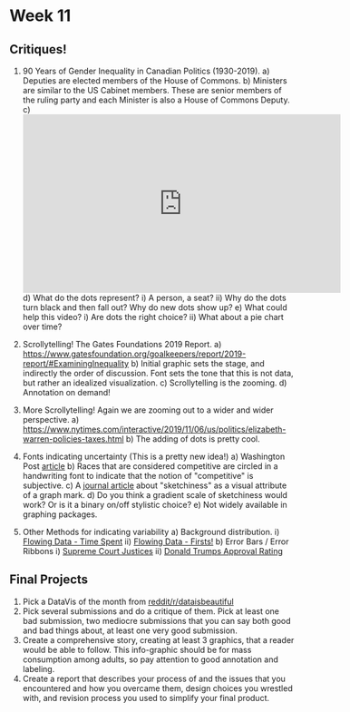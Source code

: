 # Week 11




## Critiques!

1. 90 Years of Gender Inequality in Canadian Politics (1930-2019). 
    a) Deputies are elected members of the House of Commons.
    b) Ministers are similar to the US Cabinet members. These are senior members of the ruling party and each Minister is also a House of Commons Deputy.
    c) <iframe width="560" height="315" src="https://www.youtube.com/embed/NFLNhMsbvw4" frameborder="0" allow="accelerometer; autoplay; encrypted-media; gyroscope; picture-in-picture" allowfullscreen></iframe>
    d) What do the dots represent? 
        i) A person, a seat? 
        ii) Why do the dots turn black and then fall out? Why do new dots show up?
    e) What could help this video? 
        i) Are dots the right choice? 
        ii) What about a pie chart over time?
        
2. Scrollytelling! The Gates Foundations 2019 Report.
    a) https://www.gatesfoundation.org/goalkeepers/report/2019-report/#ExaminingInequality
    b) Initial graphic sets the stage, and indirectly the order of discussion. Font sets the tone that this is not data, but rather an idealized visualization.
    c) Scrollytelling is the zooming.
    d) Annotation on demand!
    
3. More Scrollytelling!  Again we are zooming out to a wider and wider perspective.
    a) https://www.nytimes.com/interactive/2019/11/06/us/politics/elizabeth-warren-policies-taxes.html
    b) The adding of dots is pretty cool.
    
3. Fonts indicating uncertainty (This is a pretty new idea!)
    a) Washington Post [article](https://www.washingtonpost.com/graphics/politics/trifecta/)
    b) Races that are considered competitive are circled in a handwriting font to indicate that the notion of "competitive" is subjective.
    c) A [journal article](https://tobias.isenberg.cc/personal/papers/Wood_2012_SRI.pdf) about "sketchiness" as a visual attribute of a graph mark.
    d) Do you think a gradient scale of sketchiness would work? Or is it a binary on/off stylistic choice?
    e) Not widely available in graphing packages.

4. Other Methods for indicating variability
    a) Background distribution. 
        i) [Flowing Data - Time Spent](https://flowingdata.com/2016/12/06/how-people-like-you-spend-their-time/)
        ii) [Flowing Data - Firsts!](https://flowingdata.com/2017/02/23/the-first-time/)
    b) Error Bars / Error Ribbons
        i) [Supreme Court Justices](https://i.redd.it/tbkdkwgxgmy31.png)
        ii) [Donald Trumps Approval Rating](https://projects.fivethirtyeight.com/trump-approval-ratings/?ex_cid=rrpromo)


## Final Projects

1. Pick a DataVis of the month from [reddit/r/dataisbeautiful](https://www.reddit.com/r/dataisbeautiful/search?q=author%3AAutoModerator+title%3A%22Battle+for+the+month+of%22&sort=new&restrict_sr=on) 
2. Pick several submissions and do a critique of them.  Pick at least one bad submission, two mediocre submissions that you can say both good and bad things about, at least one very good submission. 
3. Create a comprehensive story, creating at least 3 graphics, that a reader would be able to follow. This info-graphic should be for mass consumption among adults, so pay attention to good annotation and labeling.
4. Create a report that describes your process of and the issues that you encountered and how you overcame them, design choices you wrestled with, and revision process you used to simplify your final product.

